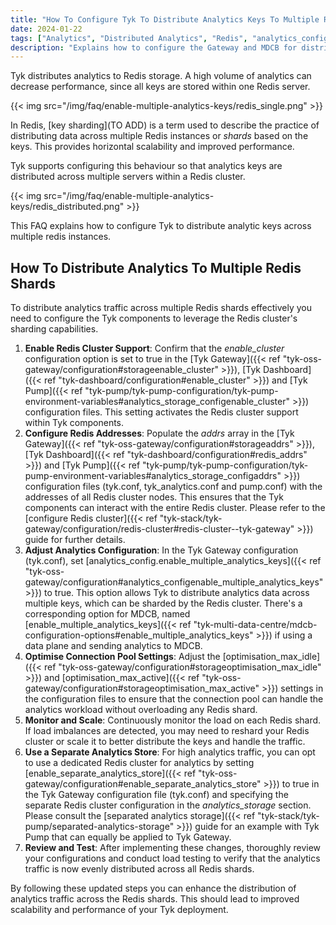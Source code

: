 ```yaml
---
title: "How To Configure Tyk To Distribute Analytics Keys To Multiple Redis Shards"
date: 2024-01-22
tags: ["Analytics", "Distributed Analytics", "Redis", "analytics_config.enable_multiple_analytics_keys" ]
description: "Explains how to configure the Gateway and MDCB for distributing analytics to multiple Redis shards."
---
```


Tyk distributes analytics to Redis storage. A high volume of analytics can decrease performance, since all keys are stored within one Redis server.

{{< img src="/img/faq/enable-multiple-analytics-keys/redis_single.png" >}}

In Redis, [key sharding](TO ADD) is a term used to describe the practice of distributing data across multiple Redis instances or *shards* based on the keys. This provides horizontal scalability and improved performance.

Tyk supports configuring this behaviour so that analytics keys are distributed across multiple servers within a Redis cluster.

{{< img src="/img/faq/enable-multiple-analytics-keys/redis_distributed.png" >}}

This FAQ explains how to configure Tyk to distribute analytic keys across multiple redis instances.

## How To Distribute Analytics To Multiple Redis Shards

To distribute analytics traffic across multiple Redis shards effectively you need to configure the Tyk components to leverage the Redis cluster's sharding capabilities.

1. **Enable Redis Cluster Support**: Confirm that the *enable_cluster* configuration option is set to true in the [Tyk Gateway]({{< ref "tyk-oss-gateway/configuration#storageenable_cluster" >}}), [Tyk Dashboard]({{< ref "tyk-dashboard/configuration#enable_cluster" >}}) and [Tyk Pump]({{< ref "tyk-pump/tyk-pump-configuration/tyk-pump-environment-variables#analytics_storage_configenable_cluster" >}}) configuration files. This setting activates the Redis cluster support within Tyk components.
2. **Configure Redis Addresses**: Populate the *addrs* array in the [Tyk Gateway]({{< ref "tyk-oss-gateway/configuration#storageaddrs" >}}), [Tyk Dashboard]({{< ref "tyk-dashboard/configuration#redis_addrs" >}}) and [Tyk Pump]({{< ref "tyk-pump/tyk-pump-configuration/tyk-pump-environment-variables#analytics_storage_configaddrs" >}}) configuration files (tyk.conf, tyk_analytics.conf and pump.conf) with the addresses of all Redis cluster nodes. This ensures that the Tyk components can interact with the entire Redis cluster. Please refer to the [configure Redis cluster]({{< ref "tyk-stack/tyk-gateway/configuration/redis-cluster#redis-cluster--tyk-gateway" >}}) guide for further details.
3. **Adjust Analytics Configuration**: In the Tyk Gateway configuration (tyk.conf), set [analytics_config.enable_multiple_analytics_keys]({{< ref "tyk-oss-gateway/configuration#analytics_configenable_multiple_analytics_keys" >}}) to true. This option allows Tyk to distribute analytics data across multiple keys, which can be sharded by the Redis cluster. There's a corresponding option for MDCB, named [enable_multiple_analytics_keys]({{< ref "tyk-multi-data-centre/mdcb-configuration-options#enable_multiple_analytics_keys" >}}) if using a data plane and sending analytics to MDCB.
4. **Optimise Connection Pool Settings**: Adjust the [optimisation_max_idle]({{< ref "tyk-oss-gateway/configuration#storageoptimisation_max_idle" >}}) and [optimisation_max_active]({{< ref "tyk-oss-gateway/configuration#storageoptimisation_max_active" >}}) settings in the configuration files to ensure that the connection pool can handle the analytics workload without overloading any Redis shard.
5. **Monitor and Scale**: Continuously monitor the load on each Redis shard. If load imbalances are detected, you may need to reshard your Redis cluster or scale it to better distribute the keys and handle the traffic.
6. **Use a Separate Analytics Store**: For high analytics traffic, you can opt to use a dedicated Redis cluster for analytics by setting [enable_separate_analytics_store]({{< ref "tyk-oss-gateway/configuration#enable_separate_analytics_store" >}}) to true in the Tyk Gateway configuration file (tyk.conf) and specifying the separate Redis cluster configuration in the *analytics_storage* section. Please consult the [separated analytics storage]({{< ref "tyk-stack/tyk-pump/separated-analytics-storage" >}}) guide for an example with Tyk Pump that can equally be applied to Tyk Gateway.
7. **Review and Test**: After implementing these changes, thoroughly review your configurations and conduct load testing to verify that the analytics traffic is now evenly distributed across all Redis shards.

By following these updated steps you can enhance the distribution of analytics traffic across the Redis shards. This should lead to improved scalability and performance of your Tyk deployment.
